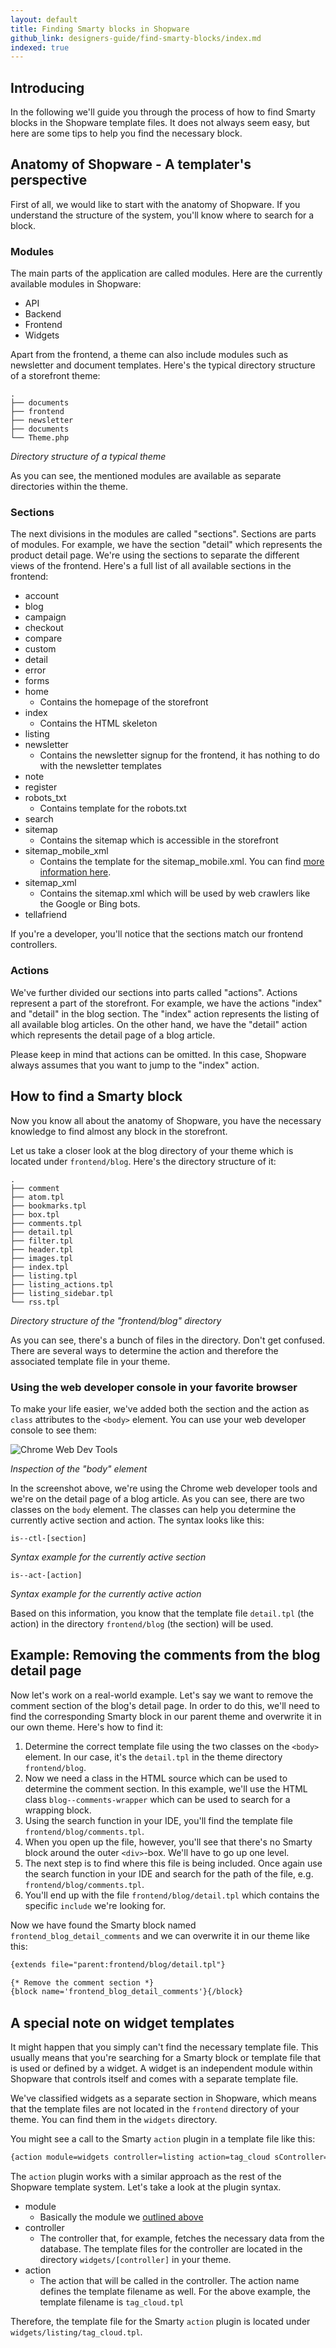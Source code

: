 ```yaml
---
layout: default
title: Finding Smarty blocks in Shopware
github_link: designers-guide/find-smarty-blocks/index.md
indexed: true
---
```


## Introducing
In the following we'll guide you through the process of how to find Smarty blocks in the Shopware template files. It does not always seem easy, but here are some tips to help you find the necessary block.

## Anatomy of Shopware - A templater's perspective
First of all, we would like to start with the anatomy of Shopware. If you understand the structure of the system, you'll know where to search for a block.

### Modules
The main parts of the application are called modules. Here are the currently available modules in Shopware:

* API
* Backend
* Frontend
* Widgets

Apart from the frontend, a theme can also include modules such as newsletter and document templates. Here's the typical directory structure of a storefront theme:

```
.
├── documents
├── frontend
├── newsletter
├── documents
└── Theme.php
```
*Directory structure of a typical theme*

As you can see, the mentioned modules are available as separate directories within the theme.

### Sections
The next divisions in the modules are called "sections". Sections are parts of modules. For example, we have the section "detail" which represents the product detail page. We're using the sections to separate the different views of the frontend. Here's a full list of all available sections in the frontend:

* account 
* blog
* campaign
* checkout
* compare
* custom
* detail
* error
* forms
* home
	* Contains the homepage of the storefront 
* index
	* Contains the HTML skeleton 
* listing
* newsletter
	* Contains the newsletter signup for the frontend, it has nothing to do with the newsletter templates 
* note
* register
* robots_txt
	* Contains template for the robots.txt
* search
* sitemap
	* Contains the sitemap which is accessible in the storefront 
* sitemap_mobile_xml
	* Contains the template for the sitemap_mobile.xml. You can find [more information here](https://support.google.com/webmasters/answer/34648?hl=en).
* sitemap_xml
	* Contains the sitemap.xml which will be used by web crawlers like the Google or Bing bots.
* tellafriend

If you're a developer, you'll notice that the sections match our frontend controllers.

### Actions
We've further divided our sections into parts called "actions". Actions represent a part of the storefront. For example, we have the actions "index" and "detail" in the blog section. The "index" action represents the listing of all available blog articles. On the other hand, we have the "detail" action which represents the detail page of a blog article.

Please keep in mind that actions can be omitted. In this case, Shopware always assumes that you want to jump to the "index" action.


## How to find a Smarty block
Now you know all about the anatomy of Shopware, you have the necessary knowledge to find almost any block in the storefront.

Let us take a closer look at the blog directory of your theme which is located under ```frontend/blog```. Here's the directory structure of it:

```
.
├── comment
├── atom.tpl
├── bookmarks.tpl
├── box.tpl
├── comments.tpl
├── detail.tpl
├── filter.tpl
├── header.tpl
├── images.tpl
├── index.tpl
├── listing.tpl
├── listing_actions.tpl
├── listing_sidebar.tpl
└── rss.tpl
```
*Directory structure of the "frontend/blog" directory*

As you can see, there's a bunch of files in the directory. Don't get confused. There are several ways to determine the action and therefore the associated template file in your theme.

### Using the web developer console in your favorite browser
To make your life easier, we've added both the section and the action as ```class``` attributes to the ```<body>``` element. You can use your web developer console to see them:

![Chrome Web Dev Tools](web-dev-console.jpg)

*Inspection of the "body" element*

In the screenshot above, we're using the Chrome web developer tools and we're on the detail page of a blog article. As you can see, there are two classes on the ```body``` element. The classes can help you determine the currently active section and action. The syntax looks like this:

```
is--ctl-[section]
```
*Syntax example for the currently active section*

```
is--act-[action]
```
*Syntax example for the currently active action*

Based on this information, you know that the template file ```detail.tpl``` (the action) in the directory ```frontend/blog``` (the section) will be used.

## Example: Removing the comments from the blog detail page
Now let's work on a real-world example. Let's say we want to remove the comment section of the blog's detail page. In order to do this, we'll need to find the corresponding Smarty block in our parent theme and overwrite it in our own theme. Here's how to find it:

1. Determine the correct template file using the two classes on the ```<body>``` element. In our case, it's the ```detail.tpl``` in the theme directory ```frontend/blog```.
2. Now we need a class in the HTML source which can be used to determine the comment section. In this example, we'll use the HTML class ```blog--comments-wrapper``` which can be used to search for a wrapping block.
3. Using the search function in your IDE, you'll find the template file ```frontend/blog/comments.tpl```.
4. When you open up the file, however, you'll see that there's no Smarty block around the outer ```<div>```-box. We'll have to go up one level.
5. The next step is to find where this file is being included. Once again use the search function in your IDE and search for the path of the file, e.g. ```frontend/blog/comments.tpl```.
6. You'll end up with the file ```frontend/blog/detail.tpl``` which contains the specific ```include``` we're looking for.

Now we have found the Smarty block named ```frontend_blog_detail_comments``` and we can overwrite it in our theme like this:

```html
{extends file="parent:frontend/blog/detail.tpl"}

{* Remove the comment section *}
{block name='frontend_blog_detail_comments'}{/block}
```

## A special note on widget templates
It might happen that you simply can't find the necessary template file. This usually means that you're searching for a Smarty block or template file that is used or defined by a widget. A widget is an independent module within Shopware that controls itself and comes with a separate template file.

We've classified widgets as a separate section in Shopware, which means that the template files are not located in the ```frontend``` directory of your theme. You can find them in the ```widgets``` directory.

You might see a call to the Smarty ```action``` plugin in a template file like this:

```html
{action module=widgets controller=listing action=tag_cloud sController=index}
```

The ```action``` plugin works with a similar approach as the rest of the Shopware template system. Let's take a look at the plugin syntax.

* module
	* Basically the module we [outlined above](#modules)
* controller
	* The controller that, for example, fetches the necessary data from the database. The template files for the controller are located in the directory ```widgets/[controller]``` in your theme.
* action
	* The action that will be called in the controller. The action name defines the template filename as well. For the above example, the template filename is ```tag_cloud.tpl```

Therefore, the template file for the Smarty ```action``` plugin is located under ```widgets/listing/tag_cloud.tpl```.
